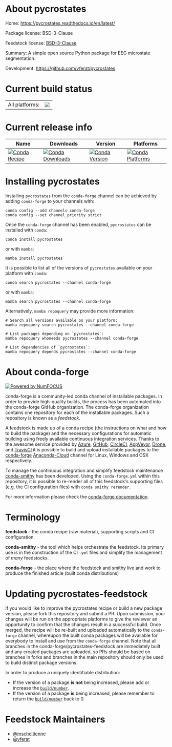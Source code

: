 About pycrostates
=================

Home: https://pycrostates.readthedocs.io/en/latest/

Package license: BSD-3-Clause

Feedstock license: [BSD-3-Clause](https://github.com/conda-forge/pycrostates-feedstock/blob/main/LICENSE.txt)

Summary: A simple open source Python package for EEG microstate segmentation.

Development: https://github.com/vferat/pycrostates

Current build status
====================


<table><tr><td>All platforms:</td>
    <td>
      <a href="https://dev.azure.com/conda-forge/feedstock-builds/_build/latest?definitionId=16506&branchName=main">
        <img src="https://dev.azure.com/conda-forge/feedstock-builds/_apis/build/status/pycrostates-feedstock?branchName=main">
      </a>
    </td>
  </tr>
</table>

Current release info
====================

| Name | Downloads | Version | Platforms |
| --- | --- | --- | --- |
| [![Conda Recipe](https://img.shields.io/badge/recipe-pycrostates-green.svg)](https://anaconda.org/conda-forge/pycrostates) | [![Conda Downloads](https://img.shields.io/conda/dn/conda-forge/pycrostates.svg)](https://anaconda.org/conda-forge/pycrostates) | [![Conda Version](https://img.shields.io/conda/vn/conda-forge/pycrostates.svg)](https://anaconda.org/conda-forge/pycrostates) | [![Conda Platforms](https://img.shields.io/conda/pn/conda-forge/pycrostates.svg)](https://anaconda.org/conda-forge/pycrostates) |

Installing pycrostates
======================

Installing `pycrostates` from the `conda-forge` channel can be achieved by adding `conda-forge` to your channels with:

```
conda config --add channels conda-forge
conda config --set channel_priority strict
```

Once the `conda-forge` channel has been enabled, `pycrostates` can be installed with `conda`:

```
conda install pycrostates
```

or with `mamba`:

```
mamba install pycrostates
```

It is possible to list all of the versions of `pycrostates` available on your platform with `conda`:

```
conda search pycrostates --channel conda-forge
```

or with `mamba`:

```
mamba search pycrostates --channel conda-forge
```

Alternatively, `mamba repoquery` may provide more information:

```
# Search all versions available on your platform:
mamba repoquery search pycrostates --channel conda-forge

# List packages depending on `pycrostates`:
mamba repoquery whoneeds pycrostates --channel conda-forge

# List dependencies of `pycrostates`:
mamba repoquery depends pycrostates --channel conda-forge
```


About conda-forge
=================

[![Powered by
NumFOCUS](https://img.shields.io/badge/powered%20by-NumFOCUS-orange.svg?style=flat&colorA=E1523D&colorB=007D8A)](https://numfocus.org)

conda-forge is a community-led conda channel of installable packages.
In order to provide high-quality builds, the process has been automated into the
conda-forge GitHub organization. The conda-forge organization contains one repository
for each of the installable packages. Such a repository is known as a *feedstock*.

A feedstock is made up of a conda recipe (the instructions on what and how to build
the package) and the necessary configurations for automatic building using freely
available continuous integration services. Thanks to the awesome service provided by
[Azure](https://azure.microsoft.com/en-us/services/devops/), [GitHub](https://github.com/),
[CircleCI](https://circleci.com/), [AppVeyor](https://www.appveyor.com/),
[Drone](https://cloud.drone.io/welcome), and [TravisCI](https://travis-ci.com/)
it is possible to build and upload installable packages to the
[conda-forge](https://anaconda.org/conda-forge) [Anaconda-Cloud](https://anaconda.org/)
channel for Linux, Windows and OSX respectively.

To manage the continuous integration and simplify feedstock maintenance
[conda-smithy](https://github.com/conda-forge/conda-smithy) has been developed.
Using the ``conda-forge.yml`` within this repository, it is possible to re-render all of
this feedstock's supporting files (e.g. the CI configuration files) with ``conda smithy rerender``.

For more information please check the [conda-forge documentation](https://conda-forge.org/docs/).

Terminology
===========

**feedstock** - the conda recipe (raw material), supporting scripts and CI configuration.

**conda-smithy** - the tool which helps orchestrate the feedstock.
                   Its primary use is in the construction of the CI ``.yml`` files
                   and simplify the management of *many* feedstocks.

**conda-forge** - the place where the feedstock and smithy live and work to
                  produce the finished article (built conda distributions)


Updating pycrostates-feedstock
==============================

If you would like to improve the pycrostates recipe or build a new
package version, please fork this repository and submit a PR. Upon submission,
your changes will be run on the appropriate platforms to give the reviewer an
opportunity to confirm that the changes result in a successful build. Once
merged, the recipe will be re-built and uploaded automatically to the
`conda-forge` channel, whereupon the built conda packages will be available for
everybody to install and use from the `conda-forge` channel.
Note that all branches in the conda-forge/pycrostates-feedstock are
immediately built and any created packages are uploaded, so PRs should be based
on branches in forks and branches in the main repository should only be used to
build distinct package versions.

In order to produce a uniquely identifiable distribution:
 * If the version of a package **is not** being increased, please add or increase
   the [``build/number``](https://docs.conda.io/projects/conda-build/en/latest/resources/define-metadata.html#build-number-and-string).
 * If the version of a package **is** being increased, please remember to return
   the [``build/number``](https://docs.conda.io/projects/conda-build/en/latest/resources/define-metadata.html#build-number-and-string)
   back to 0.

Feedstock Maintainers
=====================

* [@mscheltienne](https://github.com/mscheltienne/)
* [@vferat](https://github.com/vferat/)

